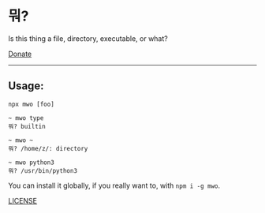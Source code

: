 # 뭐?

Is this thing a file, directory, executable, or what?

[Donate](https://ko-fi.com/zacanger)

--------

## Usage:

```
npx mwo [foo]

~ mwo type
뭐? builtin

~ mwo ~
뭐? /home/z/: directory

~ mwo python3
뭐? /usr/bin/python3
```

You can install it globally, if you really want to, with `npm i -g mwo`.

[LICENSE](./LICENSE.md)
